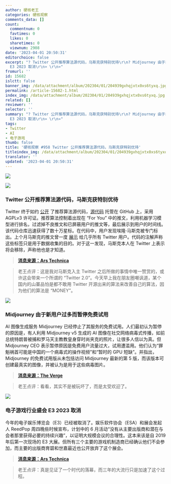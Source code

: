 ```yaml
---
author: 硬核老王
categories: 硬核观察
comments_data: []
count:
  commentnum: 0
  favtimes: 0
  likes: 0
  sharetimes: 0
  viewnum: 2908
date: '2023-04-01 20:50:31'
editorchoice: false
excerpt: "? Twitter 公开推荐算法源代码，马斯克获特别优待\r\n? Midjourney 由于新用户过多而暂停免费试用\r\n? 电子游戏行业盛会
  E3 2023 取消\r\n» \r\n»"
fromurl: ''
id: 15682
islctt: false
banner_img: /data/attachment/album/202304/01/204939gxhqjxtx0xs6tyxq.jpg
permalink: /article-15682-1.html
index_img: /data/attachment/album/202304/01/204939gxhqjxtx0xs6tyxq.jpg
related: []
reviewer: ''
selector: ''
summary: "? Twitter 公开推荐算法源代码，马斯克获特别优待\r\n? Midjourney 由于新用户过多而暂停免费试用\r\n? 电子游戏行业盛会
  E3 2023 取消\r\n» \r\n»"
tags:
- Twitter
- AI
- 电子游戏
thumb: false
title: '硬核观察 #958 Twitter 公开推荐算法源代码，马斯克获特别优待'
titleindex_img: /data/attachment/album/202304/01/204939gxhqjxtx0xs6tyxq.jpg
translator: ''
updated: '2023-04-01 20:50:31'
---
```


![](/data/attachment/album/202304/01/204939gxhqjxtx0xs6tyxq.jpg)


![](/data/attachment/album/202304/01/204949dqnokgcqohr305dn.jpg)


### Twitter 公开推荐算法源代码，马斯克获特别优待


Twitter 终于如约 [公开](https://blog.twitter.com/en_us/toindex_imgs/company/2023/a-new-era-of-transparency-for-twitter) 了推荐算法源代码，[源代码](https://github.com/twitter/the-algorithm) 托管在 GitHub 上，采用 AGPLv3 许可证。推荐算法控制着出现在 “For You” 中的推文，利用机器学习模型进行排名，过滤掉不良推文和已屏蔽用户的推文等，最后展示到用户的时间线。该代码仓库迅速获得了数十万星标。在代码中，用户发现埃隆·马斯克被专门标出。上个月马斯克的推文曾一度 [展示](/article-15540-1.html) 给几乎所有 Twitter 用户。代码的注解声称这些标签只是用于数据收集的目的。对于这一发现，马斯克本人在 Twitter 上表示将会移除，声称他也是才知道。



> 
> **[消息来源：Ars Technica](https://arstechnica.com/tech-policy/2023/03/twitter-posts-the-code-it-claims-determines-which-tweets-people-see-and-why/)**
> 
> 
> 



> 
> 老王点评：这是我对马斯克入主 Twitter 之后所做的事情中唯一赞赏的，或许这会带来一个所谓的 “Twitter 2.0”。今天早上我在朋友圈嘲讽道，某个国内的山寨品怕是都不敢用 Twitter 开源出来的算法来改善自己的算法，因为他们的算法是 “MONEY”。
> 
> 
> 


![](/data/attachment/album/202304/01/205001imuck5u2kj5k85b0.jpg)


### Midjourney 由于新用户过多而暂停免费试用


AI 图像生成服务 Midjourney 已经停止了其服务的免费试用。人们最初认为暂停的原因是，有人利用 Midjourney v5 生成的 AI 图像在社交网络病毒式传播，如前总统特朗普被捕和罗马天主教教皇身穿时尚夹克的照片，让很多人信以为真。但 Midjourney CEO 表示暂停原因是免费用户流量过大，试用遭滥用。他们认为“罪魁祸首可能是中国的一个病毒式的操作视频”和“暂时的 GPU 短缺”。并指出，Midjourney 的免费试用版从未包括访问 Midjourney 最新的第 5 版，而该版本可创建最真实的图像，并被认为是用于这些病毒图片。



> 
> **[消息来源：The Verge](https://www.theverge.com/2023/3/30/23662940/deepfake-viral-ai-misinformation-midjourney-stops-free-trials)**
> 
> 
> 



> 
> 老王点评：看看，其实不是被玩坏了，而是太受欢迎了。
> 
> 
> 


![](/data/attachment/album/202304/01/205015i5f0gk5k1l4fq00m.jpg)


### 电子游戏行业盛会 E3 2023 取消


今年的电子娱乐博览会（E3）已经被取消了。娱乐软件协会（ESA）和展会发起人 ReedPop 周四晚些时候宣布，计划中的 6 月活动“没有从主要出版商和潜在与会者那里获得必要的持续兴趣”，以证明大规模会议的合理性。这本来该是自 2019 年后第一次现场的 E3 大展。但所有三个主要的游戏机制造商已经确认他们不会参加，而主要的出版商育碧和世嘉最近也公开放弃了这个展会。



> 
> **[消息来源：Ars Technica](https://arstechnica.com/gaming/2023/03/how-the-internet-killed-e3/)**
> 
> 
> 



> 
> 老王点评：真是见证了一个时代的落幕，而三年的大流行只是加速了这个过程。
> 
> 
>
